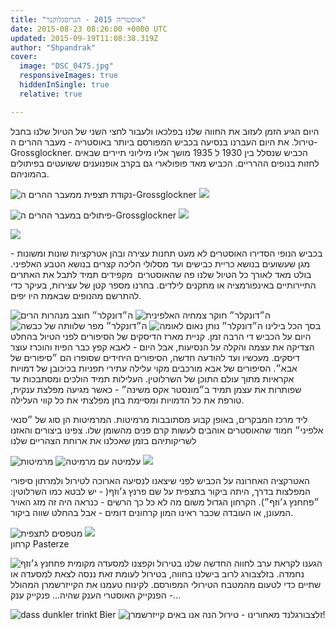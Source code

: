 ```yaml
---
title: "אוסטריה 2015 - הגרוסגלוקנר"
date: 2015-08-23 08:26:00 +0000 UTC
updated: 2015-09-19T11:08:38.319Z
author: "Shpandrak"
cover:
  image: "DSC_0475.jpg"
  responsiveImages: true
  hiddenInSingle: true
  relative: true

---
```


היום הגיע הזמן לעזוב את החווה שלנו בפלכאו ולעבור לחצי השני של הטיול שלנו בחבל טירול. את היום העברנו בנסיעה בכביש המפורסם ביותר באוסטריה - מעבר ההרים ה-Grossglockner. הכביש שנסלל בין 1930 ל 1935 מושך אליו מיליוני תיירים שבאים לחזות בנופים ההרריים. הכביש מאד פופולארי גם בקרב אופנוענים ששועטים בפיתולים בהמוניהם.

![](DSC_0383.jpg "נקודת תצפית ממעבר ההרים ה-Grossglockner")
![](DSC_0395-2.jpg)

![](DSC_0406.jpg "פיתולים במעבר ההרים ה-Grossglockner")
![](DSC_0442.jpg)

![](DSC_0461.jpg)

בכביש הנופי הסדירו האוסטרים לא מעט תחנות עצירה ובהן אטרקציות שונות ומשונות - מגן שעשועים בנושא כריית כבישים ועד מסלולי הליכה קצרים בנושא הטבע האלפיני. בולט מאד לאורך כל הטיול שלנו פה שהאוסטרים  מקפידים תמיד לתבל את האתרים התיירותיים באינפורמציה או מתקנים לילדים. בחרנו מספר קטן של עצירות, בעיקר כדי להתרשם מהנופים שבאמת היו יפים.

![](DSC_0521.jpg "ה״דונקלר״ חוצב מנהרות הרים")
![](DSC_0662.jpg "ה״דונקלר״ חוקר צמחיה האלפינית")
![](DSC_0475.jpg "ה״דונקלר״ מפר שלוותה של כבשה")
![](DSC_0480.jpg "ה״דונקלר״ נותן נאום לאומה")
בסך הכל בילינו היום על הכביש די הרבה זמן. קניית מארז הדיסקים של הסיפורים לפני הטיול בהחלט הצדיקה את עצמה והקלה על הנסיעות, אבל היום - לאבא קפץ כבר הפיוז והוכרז עוצר דיסקים. מעכשיו ועד להודעה חדשה, הסיפורים היחידים שסופרו הם ״סיפורים של אבא״. הסיפורים של אבא מורכבים מקוי עלילה עתירי תפניות בכיכובן של דמויות אקראיות מתוך עולם התוכן של השרלוטין. העלילות תמיד הולכים ומסתבכות עד שפותרות את עצמן תמיד ב״מונסטר אקס משינה״ - כאשר מגיעה מפלצת ענקית, טורפת את כל הדמויות ומסיימת בחן מפלצתי את כל קווי העלילה.

ליד מרכז המבקרים, באופן קבוע מסתובבות מרמיטות. המרמיטות הן סוג של ״סנאי אלפיני״ חמוד שהאוסטרים אוהבים לעשות קרם פנים מהשומן שלו. צפינו ביצורים והאזנו לשריקותיהם בזמן שאכלנו את ארוחת הצהריים שלנו

![](DSC_0573.jpg "מרמיטות")
![](IMG_8542.jpg "עלמיטה עם מרמיטה")
![](IMG_8518.jpg)

האטרקציה האחרונה על הכביש לפני שיצאנו לנסיעה הארוכה לטירול ולמרתון סיפורי המפלצות בדרך, היתה ביקור בתצפית על שם פרנץ ג׳וזף( - יש לבטא כמו השרלוטין: ״פחחנץ ג׳וזף״). הקרחון הגדול משום מה לא כל כך הרשים - כנראה היה זה מזג האויר המעונן, או העובדה שכבר ראינו המון קרחונים דומים - אבל בהחלט שווה ביקור.

![](DSC_0551.jpg "מטפסים לתצפית")
![](DSC_0535.jpg)  
קרחון Pasterze

![](DSC_0612.jpg "פחחנץ ג׳וזף")
הגענו לקראת ערב לחווה החדשה שלנו בטירול וקפצנו למסעדה מקומית נחמדה. בזלצבורג לרוב בישלנו בחווה, בטירול לעומת זאת ננסה לצאת למסעדה או שתיים כדי לטעום מהמטבח הטירולי המפורסם. לקינוח טעמנו את הקייזרשמרן המהולל - הפנקייק האוסטרי הענק שהיה... פנקייק ענק...

![](IMG_8565.jpg "dass dunkler trinkt Bier")
![](IMG_8577.jpg "קייזרשמרן")
זלצבורגלנד מאחורינו - טירול הנה אנו באים!
